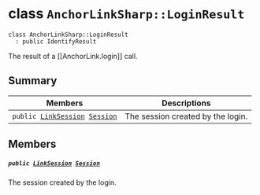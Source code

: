 # class `AnchorLinkSharp::LoginResult` 

```
class AnchorLinkSharp::LoginResult
  : public IdentifyResult
```

The result of a [[AnchorLink.login]] call.

## Summary

 Members                                | Descriptions                                
----------------------------------------|---------------------------------------------
`public `[`LinkSession`](.github/workflows/documentation/md/AnchorLinkSharp--LinkSession.md#class_anchor_link_sharp_1_1_link_session)` `[`Session`](#class_anchor_link_sharp_1_1_login_result_1a14ef31455c6bbcc06398fa9eb58b5bf1) | The session created by the login.

## Members

##### `public `[`LinkSession`](.github/workflows/documentation/md/AnchorLinkSharp--LinkSession.md#class_anchor_link_sharp_1_1_link_session)` `[`Session`](#class_anchor_link_sharp_1_1_login_result_1a14ef31455c6bbcc06398fa9eb58b5bf1) 

The session created by the login.

